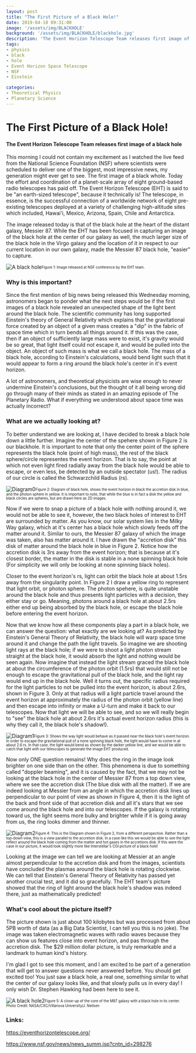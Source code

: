 ```yaml
---
layout: post
title: "The First Picture of a Black Hole!"
date: 2019-04-10 09:31:00
image: '/assets/img/BLACKHOLE'
background: '/assets/img/BLACKHOLE/blackhole.jpg'
description: 'The Event Horizon Telescope Team releases first image of a black hole'
tags:
- physics
- black
- hole
- Event Horizon Space Telescope
- NSF
- Einstein

categories:
- Theoretical Physics
- Planetary Science
---
```


# The First Picture of a Black Hole!
#### The Event Horizon Telescope Team releases first image of a black hole
This morning I could not contain my excitement as I watched the live feed from the National Science Foundation (NSF) 
where scientists were scheduled to deliver one of the biggest, most impressive news, my generation might ever get to 
see. The first image of a black whole. Today the effort and coordination of a planet-scale array of eight ground-based 
radio telescopes has paid off. The Event Horizon Telescope (EHT) is said to be "an earth-sized telescope", because it 
technically is! The telescope, in essence, is the successful connection of a worldwide network of eight pre-existing 
telescopes deployed at a variety of challenging high-altitude sites which included, Hawai'i, Mexico, Arizona, Spain, 
Chile and Antarctica.

The image released today is that of the black hole at the heart of the distant galaxy, Messier 87. While the EHT has 
been focused in capturing an image of the black hole at the center of our galaxy as well, the much larger size of the 
black hole in the Virgo galaxy and the location of it in respect to our current location in our own galaxy, made the 
Messier 87 black hole, "easier" to capture.

![A black hole](/assets/img/BLACKHOLE/blackhole.jpg)<sub><sup>Figure 1: Image released at NSF conference by the EHT 
team.</sup></sub>

### Why is this important?

Since the first mention of big news being released this Wednesday morning, astronomers began to ponder what the next 
steps would be if the first images of a black hole revealed an unexpected shape of the light bent around the black hole.
The scientific community has long supported Einstein's theory of General Relativity which explains that the 
gravitational force created by an object of a given mass creates a "dip" in the fabric of space time which in 
turn bends all things around it. If this was the case, then if an object of sufficiently large mass were to exist,
it's gravity would be so great, that light itself could not escape it, and would be pulled into the object. 
An object of such mass is what we call a black hole. The mass of a black hole, according to Einstein's calculations, 
would bend light such that it would appear to form a ring around the black hole's center in it's event horizon. 

A lot of astronomers, and theoretical physicists are wise enough to never undermine Einstein's conclusions, but the 
thought of it all being wrong did go through many of their minds as stated in an amazing episode of The Planetary Radio. 
What if everything we understood about space time was actually incorrect? 

### What are we actually looking at? 
To better understand we are looking at, I have decided to break a black hole down a little further.
Imagine the center of the spehere shown in Figure 2 is our blackhole. It is important to note that only the center 
point of the sphere represents the black hole (point of high mass), the rest of the black sphere/circle representes the event
horizon. That is to say, the point at which not even light fired radially away from the black hole would be able to
escape, or even less, be detected by an outside spectator (us!). The radius of our circle is called the Schwarzchild Radius (rs).

![Diagram0](/assets/img/BLACKHOLE/0Diagram.png)<sub><sup>Figure 2: Diagram of black hole, shows the event horizon in black
the accretion disk in blue, and the photon sphere in yellow. It is important to note, that while the blue is in fact a disk
the yellow and black circles are spheres, but are drawn here as 2D images.</sup></sub>

Now if we were to snap a picture of a black hole with nothing around it, we would not be able to see it, however, the 
two black holes of interest to EHT are surrounded by matter. As you know, our solar system lies in the Milky Way galaxy,
which at it's center has a black hole which slowly feeds off the matter around it. Similar to ours, the Messier 87 galaxy
of which the image was taken, also has matter around it. I have drawn the "accretion disk" this disk of matter around the 
black hole in blue in Figure 2. Notice how the accretion disk is 3rs away from the event horizon; that is because
at it's closest border, the matter in the disk is stable in a none spinning black hole (For simplicity we will only
be looking at none spinning black holes).

Closer to the event horizon's rs, light can orbit the black hole at about 1.5rs away from the singularity point. In
Figure 2 I draw a yellow ring to represent that light orbit, or photon sphere. The photon spehere, is quite unstable
around the black hole and thus presents light particles with a decision, they either stay or go. Meaning, photons 
around a black hole at about 2.5rs either end up being absorbed by the black hole, or escape the black hole before 
entering the event horizon. 

Now that we know how all these components play a part in a black hole, we can answer the question: what exactly are we
looking at? As predicted by Einstein's General Theory of Relativity, the black hole will warp space time around it and 
change the path the light travels. So imagine we are shooting light rays at the black hole; if we were to shoot a light
photon stream straight at the black hole, it would absorb the light and nothing would be seen again. Now imagine that 
instead the light stream graced the black hole at about the circumference of the photon orbit (1.5rs) that would
still not be enough to escape the gravitational pull of the black hole, and the light ray would end up in the black hole. 
Well it turns out, the specific radius required for the light particles to not be pulled into the event horizon, is about 
2.6rs, shown in Figure 3. Only at that radius will a light particle travel around the event horizon at approximately the radius of the photon
orbit (yellow line) and then escape into infinity or make a U-turn and make it back to our telescopes. Now that light we will be able to see, and so we will really begin
to "see" the black hole at about 2.6rs it's actual event horizon radius (this is why they call it, the black hole's shadow!).

![Diagram1](/assets/img/BLACKHOLE/1Diagram.png)<sub><sup>Figure 3: Shows the way light would behave as it passed
near the black hole's event horizon. In order to escape the gravitational pull of a none spinning black hole, the light
would have to come in at about 2.6 rs. In that case, the light would bend as shown by the darker yellow line, and 
we would be able to catch that light with our telescopes to generate the image EHT produced. </sup></sub>

Now only ONE question remains! Why does the ring in the image look brighter on one side than on the other. This phenomena
is due to something called "doppler beaming", and it is caused by the fact, that we may not be looking at the black hole
in the center of Messier 87 from a top down view, where we see the accretion disk (The blue disk  with all the matter). 
If we are indeed looking at Messier from an angle in which the accretion disk lines up perpendicular to our point of view
as shown in Figure 4, then it is the light of the back and front side of that accretion disk and all it's stars that we 
see come around the black hole and into our telescopes. If the galaxy is rotating toward us, the light seems more bulky and
brighter while if it is going away from us, the ring looks dimmer and thinner. 

![Diagram2](/assets/img/BLACKHOLE/2Diagram.png)<sub><sup>Figure 4: This is the Diagram shown in Figure 2, from
a different perspective. Rather than a top-down view, this is a view parallel to the accretion disk. In a case
like this we would be able to see the light reflect around the black hole coming from the matter and hot
gases in the accretions disk. If this were the case in our picture, it would look slightly more like
Interstellar's CGI picture of a black hole! </sup></sub>

Looking at the image we can tell we are looking at Messier at an angle almost perpendicular to the accretion disk and 
from the images, scientists have concluded the plasmas around the black hole is rotating clockwise. 
We can tell that Einstein's General Theory of Relativity has passed yet another crucial test, and it did so gracefully. The EHT team's 
picture showed that the ring of light around the black hole's shadow was indeed there, just as mathematically predicted!

### What's cool about the picture itself?
The picture shown is just about 100 kilobytes but was processed from about 5PB worth of data (as a Big Data Scientist, 
I can tell you this is no joke). The image was taken electromagnetic waves with radio waves because they can show us 
features close into event horizon, and pas through the accretion disk. The $29 million dollar picture, is truly
remarkable and a landmark to human kind's history. 

I'm glad I got to see this moment, and I am excited to be part of a generation that will get to answer questions 
never answered before. You should get excited too! You just saw a black hole, a real one, something similar to what 
the center of our galaxy looks like, and that slowly pulls us in every day! I only wish Dr. Stephen Hawking had been 
here to see it.


![A black hole2](/assets/img/BLACKHOLE/blackhole-nasa.jpg)<sub><sup>Figure 5: A close-up of the core of the M87 galaxy
with a black hole in its center. Photo Credit: NASA/CXC/Villanova University/J. Neilsen </sup></sub>

### Links:
<a href="https://eventhorizontelescope.org/">https://eventhorizontelescope.org/<a>

<a href="https://www.nsf.gov/news/news_summ.jsp?cntn_id=298276">https://www.nsf.gov/news/news_summ.jsp?cntn_id=298276<a>